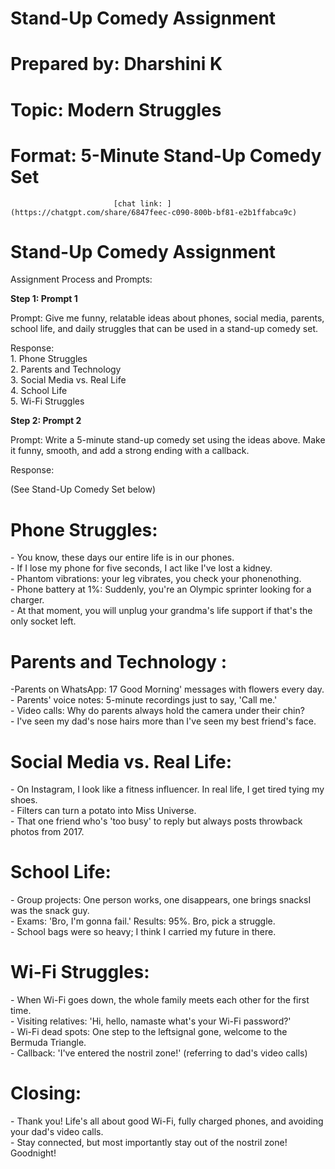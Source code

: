 #     **Stand-Up Comedy Assignment** 

#   

# 

#                   Prepared by: Dharshini K 

#                   Topic: Modern Struggles

#        Format: 5-Minute Stand-Up Comedy Set

                           [chat link: ](https://chatgpt.com/share/6847feec-c090-800b-bf81-e2b1ffabca9c)

# Stand-Up Comedy Assignment 

Assignment Process and Prompts:

**Step 1: Prompt 1** 

 Prompt: Give me funny, relatable ideas about phones, social media, parents, school life, and daily struggles that can be used in a stand-up comedy set.

Response:  
1\. Phone Struggles   
2\. Parents and Technology   
3\. Social Media vs. Real Life  
4\. School Life   
5\. Wi-Fi Struggles 

**Step 2: Prompt 2**

Prompt: Write a 5-minute stand-up comedy set using the ideas above. Make it funny, smooth, and add a strong ending with a callback.

Response:

(See Stand-Up Comedy Set below)

# **Phone Struggles:**

\- You know, these days our entire life is in our phones.   
\- If I lose my phone for five seconds, I act like I've lost a kidney.  
\- Phantom vibrations: your leg vibrates, you check your phonenothing.   
\- Phone battery at 1%: Suddenly, you're an Olympic sprinter looking for a charger.   
\- At that moment, you will unplug your grandma's life support if that's the only socket left.

# **Parents and Technology :**

\-Parents on WhatsApp: 17 Good Morning' messages with flowers every day.   
\- Parents' voice notes: 5-minute recordings just to say, 'Call me.'   
\- Video calls: Why do parents always hold the camera under their chin?   
\- I've seen my dad's nose hairs more than I've seen my best friend's face. 

# **Social Media vs. Real Life:** 

\- On Instagram, I look like a fitness influencer. In real life, I get tired tying my shoes.   
\- Filters can turn a potato into Miss Universe.   
\- That one friend who's 'too busy' to reply but always posts throwback photos from 2017\. 

# **School Life:**

\- Group projects: One person works, one disappears, one brings snacksI was the snack guy.   
\- Exams: 'Bro, I'm gonna fail.' Results: 95%. Bro, pick a struggle.   
\- School bags were so heavy; I think I carried my future in there. 

# **Wi-Fi Struggles:**

 \- When Wi-Fi goes down, the whole family meets each other for the first time.   
\- Visiting relatives: 'Hi, hello, namaste what's your Wi-Fi password?'   
\- Wi-Fi dead spots: One step to the leftsignal gone, welcome to the Bermuda Triangle.   
\- Callback: 'I've entered the nostril zone\!' (referring to dad's video calls) 

# **Closing:**

\- Thank you\! Life's all about good Wi-Fi, fully charged phones, and avoiding your dad's video calls.   
\- Stay connected, but most importantly stay out of the nostril zone\! Goodnight\!

